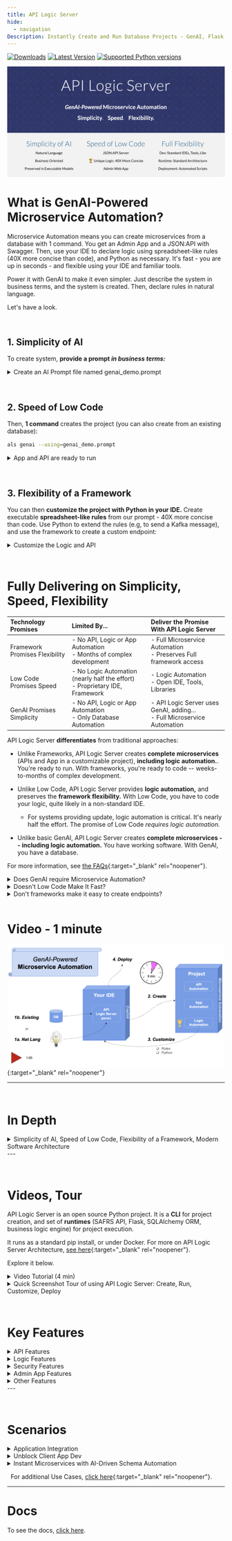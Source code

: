 ```yaml
---
title: API Logic Server
hide:
  - navigation
Description: Instantly Create and Run Database Projects - GenAI, Flask, APIs, SQLAlchemy, React Apps, Rules, Low-Code, Python, Docker, Azure, Web Apps
---
```

<style>
  .md-typeset h1,
  .md-content__button {
    display: none;
  }
</style>
[![Downloads](https://static.pepy.tech/badge/apilogicserver)](https://pepy.tech/project/apilogicserver)
[![Latest Version](https://img.shields.io/pypi/v/apilogicserver.svg)](https://pypi.python.org/pypi/apilogicserver/)
[![Supported Python versions](https://img.shields.io/pypi/pyversions/apilogicserver.svg)](https://pypi.python.org/pypi/apilogicserver/)


[![API Logic Server Intro](images/hero-banner.png)](Doc-Home.md "Click for Docs, Getting Started")

# What is GenAI-Powered Microservice Automation?

Microservice Automation means you can create microservices from a database with 1 command.  You get an Admin App and a JSON:API with Swagger.  Then, use your IDE to declare logic using spreadsheet-like rules (40X more concise than code), and Python as necessary.  It's fast - you are up in seconds - and flexible using your IDE and familiar tools.

Power it with GenAI to make it even simpler.  Just describe the system in business terms, and the system is created.  Then, declare rules in natural language.

Let's have a look.

&nbsp;

## 1. Simplicity of AI

To create system, **provide a prompt *in business terms:***

<details markdown>

<summary>Create an AI Prompt file named genai_demo.prompt</summary>

```bash title="Create an AI Prompt file named genai_demo.prompt"
Use SQLAlchemy to create a sqlite database named system/genai/temp/model.sqlite,
with customers, orders, items and product

Hints: use autonum keys, allow nulls, Decimal types, foreign keys, no check constraints.

Include a notes field for orders.

Create a few rows of only customer and product data.

Enforce the Check Credit requirement (do not generate check constraints):
1. Customer.balance <= credit_limit
2. Customer.balance = Sum(Order.amount_total where date_shipped is null)
3. Order.amount_total = Sum(Item.mount)
4. Item.amount = quantity * unit_price
5. Store the Item.unit_price as a copy from Product.unit_price
```

![Failure to Communicate](images/sample-ai/copilot/failure-to-communicate.png){: style="height:200px;width:280px"; align=right }

&nbsp;

That's all it takes to create a system.  Note:

* This prompt is a ***high-level, business-oriented*** description of the system - not just the database, but the multi-table business logic too.

* It is not "techno-babble" of low-level framework details (routes...).  You don't need to provide. or even learn such details.  That would be a **failure to communicate.**

</details>

&nbsp;

## 2. Speed of Low Code

Then, **1 command** creates the project (you can also create from an existing database):

```bash title="Create the project"
als genai --using=genai_demo.prompt
```

<details markdown>

<summary>App and API are ready to run</summary>

The system creates the database, and an executable project providing API and App Automation.  The microservice is ready to run, instantly:

![Created Microservice](images/sample-ai/copilot/created-microservice.png)

</details>

&nbsp;

## 3. Flexibility of a Framework

You can then **customize the project with Python in your IDE.**  Create executable **spreadsheet-like rules** from our prompt - 40X more concise than code.  Use Python to extend the rules (e.g, to send a Kafka message), and use the framework to create a custom endpoint:

<details markdown>

<summary>Customize the Logic and API</summary>

![Flexibility of a Framework](images/sample-ai/copilot/customize.png)
</details>

&nbsp;

# Fully Delivering on Simplicity, Speed, Flexibility

| Technology Promises | Limited By...   |  Deliver the Promise With API Logic Server  |
:-------|:-----------|:-------|
| Framework Promises Flexibility | - No API, Logic or App Automation<br>- Months of complex development | - Full Microservice Automation<br>- Preserves Full framework access |
| Low Code Promises Speed | - No Logic Automation (nearly half the effort)<br>- Proprietary IDE, Framework | - Logic Automation<br>- Open IDE, Tools, Libraries |
| GenAI Promises Simplicity | - No API, Logic or App Automation<br>- Only Database Automation | - API Logic Server uses GenAI, adding...<br>- Full Microservice Automation |

API Logic Server **differentiates** from traditional approaches:

* Unlike Frameworks, API Logic Server creates **complete microservices** (APIs and App in a customizable project), **including logic automation.**.  You're ready to run.  With frameworks, you're ready to code -- weeks-to-months of complex development.

* Unlike Low Code, API Logic Server provides **logic automation,** and preserves the **framework flexibility.**  With Low Code, you have to code your logic, quite likely in a non-standard IDE.

    * For systems providing update, logic automation is critical.  It's nearly half the effort.  The promise of Low Code *requires logic automation.* 

* Unlike basic GenAI, API Logic Server creates **complete microservices -- including logic automation.**  You have working software.  With GenAI, you have a database.

For more information, see [the FAQs](FAQ-Low-Code.md){:target="_blank" rel="noopener"}.

<details markdown>

<summary>Does GenAI require Microservice Automation?</summary>

GenAI brings well-known value to app development.  It's great for generating code snippets, including code snippets for *driving other sub-systems,* such as sql (e.g., "*create a database...*").  API Logic Server leverages both of these strengths.

While GenAI is great for *driving sub-systems* (like sql), it's not appropriate for *creating sub-systems.*  For example, you would not want to generate a DBMS using GenAI.

But what about microservices, and their logic?  It is like code snippets, or more like a sub-system?  We investigated GenAI logic creation, and here's what we found...

In most cases, GenAI responses simply ignores the logic requirement.  *Attempts* to address it fall in 3 categories: triggers, Logic Bank code with no context,  and Logic Bank code *with* context.

&nbsp;

**Triggers**

The trigger solution GenAI response typically looks something like this:

```sql
-- Note: The enforcement of the Check Credit requirement is complex and might be better handled in application logic.
-- However, you can create a stored procedure or use triggers to enforce these rules, keeping in mind the performance implications.

-- Example of a trigger to enforce Customer.balance <= credit_limit (simplified version)
DELIMITER //
CREATE TRIGGER CheckCreditBeforeCustomerUpdate
BEFORE UPDATE ON Customers
FOR EACH ROW
BEGIN
    IF NEW.Balance > NEW.Credit_Limit THEN
        SIGNAL SQLSTATE '45000' SET MESSAGE_TEXT = 'Customer balance exceeds credit limit.';
    END IF;
END;
//
DELIMITER ;
```

This is simply not a solution: it does not address the triggering event - some change to the order.  By contrast, our logic automates about a dozen Use Cases, including:

* The customer balance is adjusted (and credit is checked) when an order is inserted, deleted, shipped, or re-assigned to a different customer.  Importantly, the logic (and its overhead) is pruned on other changes, such as changing the shipping address.

* This dependency management chains: the *order* is adjusted when items are inserted, deleted, or updated with new quantities or different products.

Addressing this level of logic is why rules are 40X more concise than code.

&nbsp;

**Logic Bank Code, without context**

If we engineer our prompt to suggest using Logic Bank (a component of API Logic Server), we get a response like this if there is no project context:

```python
def declare_logic():
    LogicBank.activate(session=session, activator=logic_bank_util.register_rules)

    @LogicBank.rule("order", "before_flush")
    def order_amount_total(row: LogicRow):
        row.amount_total = sum([item.quantity * item.unit_price for item in row.items])

    @LogicBank.rule("customer", "before_flush")
    def customer_balance(row: LogicRow):
        row.balance = sum([order.amount_total for order in row.orders if order.date_shipped is None])

    @LogicBank.rule("item", "before_flush")
    def item_amount(row: LogicRow):
        row.amount = row.quantity * row.unit_price

    @LogicBank.rule("item", "before_flush")
    def copy_unit_price_from_product(row: LogicRow):
        row.unit_price = row.product.unit_price

    @LogicBank.rule("customer", "before_flush")
    def check_credit_limit(row: LogicRow):
        if row.balance > row.credit_limit:
            raise Exception(f"Customer {row.name}'s balance exceeds their credit limit.")
```

There are no existing Logic Bank APIs remotely like those above.  This code does not even compile, much less run.  It is, as they say, an hallucination.

&nbsp;

**Logic Bank Code, *With Context***

Excellent results are obtained when the prompt has available context.  Copilot turns our Natural Language requirements into Logic Bank code, requiring only minor adjustments.

And this is ***far preferable** to generating logic code -- it's much better to understand and maintain the 5 rules than the 200 lines of generated code.

&nbsp;

**Conclusion**

As perhaps expected, large scale sub-system creation from GenAI is not practical.  However, it is a great driver for engines, and for creating code snippets.  API Logic Server leverages these strengths, and provides the missing microservice logic automation.

Of course, the Logic Bank engine (part of API Logic Server) is required for actual execution.  Watch it in the video below.
</details>

<details markdown>

<summary> Doesn't Low Code Make It Fast? </summary>

![Iceberg](images/api/iceberg-api.jpg){: style="height:200px;width:200px"; align=right }

Yes, for *retrieval-oriented systems.*  But, if your system requires update logic, the multi-table derivations and constraints are **nearly half the effort** -- the iceberg under the surface of the API.  
    
See the screenshot above: *Customize the Logic and API*.  **Logic automation** means logic is expressed in **spreadsheet-like *rules,* not code.**  

These rules are 40X more concise than code, and are extensible with Python.  They are automatically invoked, and are multi-table, multi-field.  

Such automation is required to fulfill the promise of *fast*.
</details>

<details markdown>

<summary>Don't frameworks make it easy to create endpoints?</summary>

![Flask Fiddle](images/vscode/app-fiddle/horse-feathers.jpg){: style="height:250px;width:250px"; align=right }
They do.  But a microservice is far more than a single endpoint.  It's a horse of an entirely different feather, requiring:

* Filtering, pagination, optimistic locking... for *all* the tables

* API design

* SQLAlchemy models

* Admin App

* Update APIs... *and their logic*

**Microservice automation** does all of this, *automatically.*  It's a complete system, ready to run.
</details>
&nbsp;

# Video - 1 minute
    
[![GenAI Automation](images/sample-ai/copilot/genai-automation-video-60.png)](https://www.youtube.com/watch?v=6wnPsI5S6NM "Microservice Automation"){:target="_blank" rel="noopener"}

---

&nbsp;

# In Depth

<details markdown>

<summary>Simplicity of AI, Speed of Low Code, Flexibility of a Framework, Modern Software Architecture</summary>

&nbsp;

!!! pied-piper ":bulb: Instant Microservices, for Integration and App Backends"

    For Developers and their organizations seeking to **increase business agility,** API Logic Server provides 

    * ***AI Simplicity:*** create projects from a Natural Language business oriented prompts, or existing database, in seconds

    * ***Microservice Automation:*** create executable projects with *1 command*:
    
        1. ***API Automation:*** crud for each table, with pagination, optimistic locking, filtering and sorting, and
        2.  ***App Automation:*** a multi-page, multi-table Admin App.

    * **Standards-Based Customization:** use standard tools (your IDE, Python, Flask, SQLAlchemy, GitHub and Docker), with API Logic Server support for:

        3. ***Logic Automation:*** unique **rules - 40X** more concise multi-table derivations and constraints. :trophy:

        4. ***Deployment Automation:*** scripts created to containerize your system, and deploy to Azure. <br><br>

    API Logic Server **differentiates** from traditional approaches:
    
    * Unlike basic GenAI, API Logic Server creates systems from prompts **at the business level**, without tedious framework-level AI prompt engineering.

    * Unlike frameworks, API Logic Servers preserves full flexibility and standard Dev Tools, with **microservice automation** to eliminate weeks-to-months of complex development.

    * Unlike Low Code, API Logic Server provides **logic automation,** and preserves the **framework flexibility.**

&nbsp;

**Enterprise-class Architecture, Standards and Flexibility**

API Logic Server creates projects with a ***modern, service-based architecture***.  Systems are:
![Iceberg](images/api/iceberg-api.jpg){: style="height:200px;width:200px"; align=right }

* API-enabled by default; self-serve means most new requests will not require custom api development

* *Shared logic enforced in the middle tier:*  unlike manually coded frameworks which may result in non-sharable logic on UI controllers, shared logic enables not only traditional forms, but also services, AI-driven bots, etc.

* Servers are stateless for scalability

* Scripts are provided to automate containterization

Developers appreciate a ***standards-based development*** approach.

* Projects are customized using standard IDEs, leveraging code completion for declaring logic. 

* Projects can utilize modern tooling, such as Git for source control, testing tools, etc.

Developers require the ***flexibility of a framework.*** In fact, 

* API Logic Server is based on Flask, so you can add new endpoints as required.  

* You have the full power of Python and its many libaries, enabling you to address requirements such as integration (e,g, with message-based integration with systems like Kafka)

&nbsp;

**Speed of Low Code - *including logic*** 

Unlike Low Code systems, API Logic Server:

![Not Moving](images/nutshell/why-not-moving.png){: style="height:150px;width:250px"; align=right }

* Provides *unique* :trophy: Logic Automation: for anything beyond trivial logic, missing backend logic automation means your project will simply not get moving.

* Automates modern, standard architectures

* Is IDE based, unlocking a wealth of tooling for customization

* Automates Instant Admin Apps, eliminating the need to use (and learn) a screen painter, and are executeable instantly

And, for systems requiring highly customized interfaces for Business Intelligence, API Logic Server works with Low Code. 

&nbsp;

**Simplicity of AI** 

Technology only becomes useful when it's simple enough for teams to be effective.  API Logic Server employs AI:

* Use Natural Language to create databases
* Use Natural Language to declare rules

</details>
---

&nbsp;

# Videos, Tour

API Logic Server is an open source Python project.  It is a **CLI** for project creation, and set of **runtimes** (SAFRS API, Flask, SQLAlchemy ORM, business logic engine) for project execution.

It runs as a standard pip install, or under Docker. For more on API Logic Server Architecture, [see here](Architecture-What-Is.md){:target="_blank" rel="noopener"}.

Explore it below.

<details markdown>

<summary>Video Tutorial (4 min)</summary>

&nbsp;

Click the image below for a video tutorial, showing complete project creation, execution, customization and debugging.  Or, see this article: [click here](Sample-Genai.md).

[![GenAI Automation](images/sample-ai/copilot/genai-automation-video.png)](https://www.youtube.com/watch?v=LSh7mqGiT0k&t=5s "Microservice Automation"){:target="_blank" rel="noopener"}


</details>



<details markdown>

<summary>Quick Screenshot Tour of using API Logic Server: Create, Run, Customize, Deploy</summary>

![Toaster](images/sample-ai/toaster.jpg){: style="height:150px;width:250px"; align=right }

**1. Create: *Microservice Automation***

Plug into your database, or database model: ***Microservice Automation*** means create projects instantly, with a single CLI command:

```bash
ApiLogicServer create --project_name=ApiLogicProject --db_url=nw
```

&nbsp;

**2. Run: *API Automation and App Automation***

Microservice Automation creates a project that is *executable,* with:

* ***API Automation*** means you have a running [**JSON:API**](API.md){:target="_blank" rel="noopener"}
* ***App Automation*** means you have a running [**Admin App**](Admin-Tour.md){:target="_blank" rel="noopener"}

> The API **unblocks UI Developers** from waiting on lengthy API development cycles.
<br>The Admin App can be used for **instant business user collaboration**.
<details markdown>

<summary>See JSON:API and Admin App</summary>

&nbsp;

You can run directly (`python api_logic_server_run.py`), or open it in your IDE and use the pre-created run configurations:

![Admin App](images/ui-admin/Order-Page.png)

Unlike frameworks which require significant time and expertise, the create command builds a complete API for your database, with endpoints for each table, including swagger.  The Admin App provides a link to the Swagger:

![Swagger](images/api/swagger-get-data.png)

</details>

&nbsp;

**3. Customize: Logic Automation, Python Flexibility**

Customize [created projects](Project-Structure.md){:target="_blank" rel="noopener"} in your IDE, with Python and standard libaries.  Significantly, Microservice Automation also includes:

* ***Logic Automation*** means you customize logic using **Rules and Python** in your IDE

> Rules are unique and confer **significant business agility** - [40X more concise than code](Logic-Why.md){:target="_blank" rel="noopener"}, <br>for security and multi-table derivations and constraints.


<details markdown>

<summary>See Logic With Rules and Python</summary>

&nbsp;

Rules are 40X more concise than code, and are extensible with Python:

![Logic](images/logic/5-rules-cocktail.png)

For more on customization, [click here](IDE-Customize.md#customize){:target="_blank" rel="noopener"}.

</details>

&nbsp;

> Customization also provides **no-code ad hoc integrations**,<br>and enables **Instant Business Relationships.**

<details markdown>

<summary>See Integration: APIs and Messages</summary>

&nbsp;

The automatically created JSON:API provides **no-code ad hoc integrations**, enabling organizations to move beyond ETL.  For example, other applications might require a customer record, and their addresses.  The automatically created self-serve JSON:API requires no code, and reduces future custom API development:

1. Create the JSON:API
2. Declare [security](Security-Overview.md){:target="_blank" rel="noopener"}, to control access and row level authorization

Integrate with B2B Partners by creating **custom endpoints** using Python and Flask, with under 10 lines of code.  *Instant business relationships.*  Observe that:

1. Update logic is partitioned out of each service - or UI - into shared [Logic](Logic.md){:target="_blank" rel="noopener"}
2. Mapping between SQLAlchemy rows and requests is automated with the [RowDictMapper](Integration-Map.md){:target="_blank" rel="noopener"}

![APIs](images/integration/dict-to-row.jpg)

<br>

Integrate internal systems with **Kafka**, using business logic events:

![Messages](images/integration/order-to-shipping.jpg)

For more on integration, explore running code in the [Application Integration Sample Tutorial](Sample-Integration.md){:target="_blank" rel="noopener"}.

</details>

&nbsp;

**4. Deploy: Deployment Automation**

The system [creates scripts](DevOps-Automation.md) to containerize your project, and deploy it to Azure.

<details markdown>

<summary>See Deployment Automation</summary>

&nbsp;

The `ApiLogicServer create` command builds scripts for containerizing your project, testing it locally, and deploying to Azure:

![Container Overview](images/devops/devops-azure.png)

</details>

</details>


&nbsp;

# Key Features

<details markdown>

<summary>API Features</summary>

| Feature | Notes   |
:-------|:-----------|
| API Automation | Unlike Frameworks, API created automatically |
| Logic | Update requests automatically enforce relevant logic |
| Security | Role-based result filtering |
| [Self-Serve JSON:API](API.md){:target="_blank" rel="noopener"} | UI Developers and Partners don't require API Dev |
| Standards-based | JSON:API |
| Optimistic Locking | Ensure User-1 does not overwrite changes from User-2 |
| Multi-table | Retrieve related data (e.g. customers, *with orders*) |
| Pagination | Performance - deliver large result sets a page at a time |
| Filtering | Injection-safe filtering |

</details>

<details markdown>

<summary>Logic Features</summary>

| Feature | Notes   |
:-------|:-----------|
| Conciseness | Rules reduce the backend half your system by 40X |
| Automatic Ordering | Simplifies Maintenance |
| Automatic Optimization | Reduce SQLs by pruning and adjustment-based aggregates |
| Automatic Invocation | Rules called automatically to help ensure quality |
| Multi-Field | Formulas and contraints can access parent data, with optional cascade |
| Multi-table | Sum / Count Rules can aggregate child data, with optional qualification |
| Extensible | Formulas, Constraints and Events can invoke Python |
| Debugging | Use IDE Debugger, and logic log to see which rules fire |

</details>

<details markdown>

<summary>Security Features</summary>

| Feature | Notes   |
:-------|:-----------|
| Authentication | Control login access |
| Authorization | Row level access based on roles, or user properties |
| Authorization | Global filters (e.g, multi-tenant) |
| Extensible | Use sql for authentication, or your own provider |

</details>

<details markdown>

<summary>Admin App Features</summary>

| Feature | Notes   |
:-------|:-----------|
| App Automation | Unlike frameworks, Multi-Page App is created automatically |
| Multi-Table - Parents | Automatic Joins (e.g., Items show Product Name, not Product Id) |
| Multi-Table - Children | Parent pages provide tab sheets for related child data (e,g, Customer / Order List) |
| Lookups | E.g., Item Page provides pick-lists for Product |
| Cascade Add | E.g., Add Order defaults the Customer Id |
| Declarative Hiding | Hide fields based on expression, or insert/update/delete state |
| Intelligent Layout | Names and join fields at the start, Ids at the end
| Simple Customization | Simple yaml file (not complex html, framework, JavaScript) |
| Images | Show image for fields containing URLs |
| Data Types | Define customfields for your data types |

</details>

<details markdown>

<summary>Other Features</summary>

| Feature | Notes   |
:-------|:-----------|
| Microservice Automation | One-command API / App Projects |
| [Application Integration](Sample-Integration.md){:target="_blank" rel="noopener"} | Microservice support API Automation, and Kafka Messages |
| [AI-Driven Automation](Sample-AI.md){:target="_blank" rel="noopener"} | Use Copilot to automate database creation |
| [Multiple Databases](Data-Model-Multi.md){:target="_blank" rel="noopener"} | Application Integration |
| [Deployment Automation](Tutorial-Deployment.md){:target="_blank" rel="noopener"} | Automated Container Creation, Azure Deployment |

</details>
---

&nbsp;

# Scenarios

<details markdown>

<summary>Application Integration</summary>

As illustrated below, API Logic Server supports transactions from User Interfaces, and 3 alternatives for Application Integration:

1. **Ad Hoc Integration:** the automatically created JSON:API provides **no-code ad hoc integrations**, enabling organizations to move beyond ETL.  For example, other applications might require a customer record, and their addresses from an existing database.

    * *JSON:API* are a standard for self-serve APIs -- where clients can select the columns and the related data they require.

    * Analogous to GraphQL, self-serve APIs reduce the need for ongoing custom API development.

2. **B2B Partners:** you can use Python, Flask and SQLAlchemy to create Custom APIs, e.g. for B2B Partners.  These are simplified by automatic reuse of [Logic](Logic-Why.md){:target="_blank" rel="noopener"}, and [Integration Mapping](Integration-Map.md){:target="_blank" rel="noopener"}.

3. **Messages:** Application Integration support also provides automation for producing and consuming Kafka messages.  Here's an article: [click here](https://dzone.com/articles/instant-integrations-with-api-automation){:target="_blank" rel="noopener"}.  To see these services in a tutorial, [click here](Sample-Integration.md){:target="_blank" rel="noopener"}.

![API Logic Server](images/nutshell/als-nutshell.png)

</details>


<details markdown>

<summary>Unblock Client App Dev</summary>

Framework-based API development is time-consuming and complex.  Since client App Dev depends on APIs, front-end dev is often blocked.  This serialized dev process reduces business agility, and increases pressure on the team.

API Logic server can change that.  

1. **API Automation** means client App Dev can start as soon as you have a database

2. **Logic Automation** means that

    1. Such logic - a substantial element of the system - is **automatically partitioned** out of each client into server-based logic.  This reduces client coding, and enables the logic to be shared between user interfaces and services.
    2. Logic development can proceed **in parallel** with client App Dev

Here's an [article, here](https://dzone.com/articles/instant-app-backends-with-api-and-logic-automation){:target="_blank" rel="noopener"}.  Or, the the [Tutorial, here](Tutorial.md){:target="_blank" rel="noopener"}.

</details>


<details markdown>

<summary>Instant Microservices with AI-Driven Schema Automation</summary>

API and Logic Automation begins with a database.  But what if it's a new project, and there is no database.

You can certainly use your SQL tools.  But we all know that SQL can be... tiresome.

AI provides a solution: ***Schema Automation***.  You can use Copilot to create the SQL DDL like this:

!!! pied-piper "Create database definitions from Copilot"

    Create a sqlite database for customers, orders, items and product
    
    Hints: use autonum keys, allow nulls, Decimal types, foreign keys, no check constraints.

    Include a notes field for orders.

    Create a few rows of only customer and product data.

    Enforce the Check Credit requirement:

    1. Customer.Balance <= CreditLimit
    2. Customer.Balance = Sum(Order.AmountTotal where date shipped is null)
    3. Order.AmountTotal = Sum(Items.Amount)
    4. Items.Amount = Quantity * UnitPrice
    5. Store the Items.UnitPrice as a copy from Product.UnitPrice

Then, employ API Logic Server API and Logic Automation, and use Python and standard frameworks to finish the job.

Here's a tutorial you can to explore this: [click here](Sample-AI.md){:target="_blank" rel="noopener"},or see [this article](https://dzone.com/articles/ai-and-rules-for-agile-microserves){:target="_blank" rel="noopener"}.

</details>

&nbsp;
For additional Use Cases, [click here](Product-Detail.md/#use-cases){:target="_blank" rel="noopener"}.

---

# Docs

To see the docs, [click here](Doc-Home.md).
